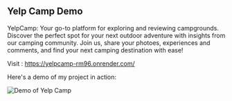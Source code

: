 ##  Yelp Camp Demo

YelpCamp: Your go-to platform for exploring and reviewing campgrounds. 
Discover the perfect spot for your next outdoor adventure with insights from our camping community. 
Join us, share your photoes, experiences and comments, and find your next camping destination with ease!

Visit :
https://yelpcamp-rm96.onrender.com/

Here's a demo of my project in action:

![Demo of Yelp Camp](YelpCamp.gif)



